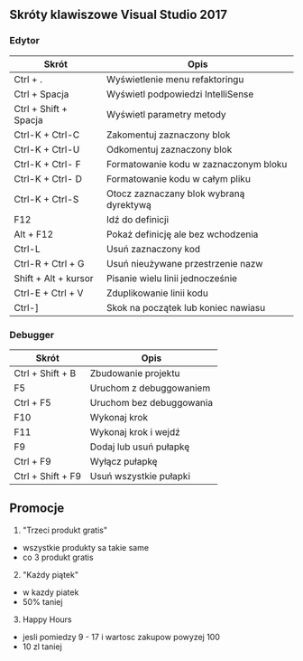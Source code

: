 ## Skróty klawiszowe Visual Studio 2017

### Edytor

| Skrót  | Opis  |
|---|---|
| Ctrl + .  | Wyświetlenie menu refaktoringu  |
| Ctrl + Spacja  | Wyświetl podpowiedzi IntelliSense   |
| Ctrl + Shift + Spacja  | Wyświetl parametry metody   |
| Ctrl-K + Ctrl-C  | Zakomentuj zaznaczony blok |
| Ctrl-K + Ctrl-U  | Odkomentuj zaznaczony blok |
| Ctrl-K + Ctrl- F  | Formatowanie kodu w zaznaczonym bloku |
| Ctrl-K + Ctrl- D  | Formatowanie kodu w całym pliku |
| Ctrl-K + Ctrl-S  | Otocz zaznaczany blok wybraną dyrektywą |
| F12  | Idź do definicji  |
| Alt + F12  | Pokaż definicję ale bez wchodzenia  |
| Ctrl-L | Usuń zaznaczony kod  |
| Ctrl-R + Ctrl + G| Usuń nieużywane przestrzenie nazw |
| Shift + Alt + kursor | Pisanie wielu linii jednocześnie |
| Ctrl-E + Ctrl + V| Zduplikowanie linii kodu |
| Ctrl-]| Skok na początek lub koniec nawiasu  |

### Debugger

| Skrót  | Opis  |
|---|---|
| Ctrl + Shift + B  | Zbudowanie projektu  |
| F5  | Uruchom z debuggowaniem  |
| Ctrl + F5  | Uruchom bez debuggowania  |
| F10 | Wykonaj krok |
| F11 | Wykonaj krok i wejdź |
| F9   | Dodaj lub usuń pułapkę  |
| Ctrl + F9  | Wyłącz pułapkę  |
| Ctrl + Shift + F9  | Usuń wszystkie pułapki  |


## Promocje



1. "Trzeci produkt gratis"
- wszystkie produkty sa takie same
- co 3 produkt gratis

2. "Każdy piątek"
- w kazdy piatek
- 50% taniej


3. Happy Hours
- jesli pomiedzy 9 - 17 i wartosc zakupow powyzej 100
- 10 zl taniej 

